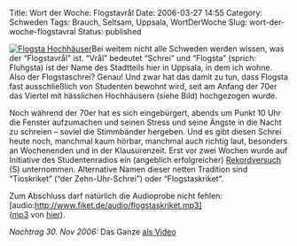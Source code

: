 Title: Wort der Woche: Flogstavrål
Date: 2006-03-27 14:55
Category: Schweden
Tags: Brauch, Seltsam, Uppsala, WortDerWoche
Slug: wort-der-woche-flogstavral
Status: published

[![Flogsta
Hochhäuser](http://www.thomasmarquart.net/gallery/winter05-06/.thumb_dsd_1801.jpg)](http://thomasmarquart.net/gallery/winter05-06/201.html)Bei
weitem nicht alle Schweden werden wissen, was der “Flogstavrål” ist.
“Vrål” bedeutet “Schrei” und “Flogsta” (sprich: Fluhgsta) ist der Name
des Stadtteils hier in Uppsala, in dem ich wohne. Also der
Flogstaschrei? Genau! Und zwar hat das damit zu tun, dass Flogsta fast
ausschließlich von Studenten bewohnt wird, seit am Anfang der 70er das
Viertel mit hässlichen Hochhäusern (siehe Bild) hochgezogen wurde.

Noch während der 70er hat es sich eingebürgert, abends um Punkt 10 Uhr
die Fenster aufzumachen und seinen Stress und seine Ängste in die Nacht
zu schreien – soviel die Stimmbänder hergeben. Und es gibt diesen Schrei
heute noch, manchmal kaum hörbar, manchmal auch richtig laut, besonders
an Wochenenden und in der Klausurenzeit. Erst vor zwei Wochen wurde auf
Initiative des Studentenradios ein (angeblich erfolgreicher)
[Rekordversuch](http://www.ergo.nu/tidning/Artikel.asp?ArtikelID=3437)
(S) unternommen. Alternative Namen dieser netten Tradition sind
“Tioskriket” (“der Zehn-Uhr-Schrei”) oder “Flogstaskriket”.

Zum Abschluss darf natürlich die Audioprobe nicht fehlen:
[audio:http://www.fiket.de/audio/flogstaskriket.mp3]  
([mp3](http://www.fiket.de/audio/flogstaskriket.mp3) von
[hier](http://www.geocities.com/korridoren_flogsta/flogstaskriket.html)).

*Nachtrag 30. Nov 2006:* Das Ganze [als
Video](http://www.youtube.com/watch?v=2k0mE_MJqWw)

<p>
<object width="425" height="350">
<param name="movie" value="http://www.youtube.com/v/2k0mE_MJqWw"></param><param name="wmode" value="transparent"></param>

<embed src="http://www.youtube.com/v/2k0mE_MJqWw" type="application/x-shockwave-flash" wmode="transparent" width="425" height="350">
</embed>
</object>
</p>


